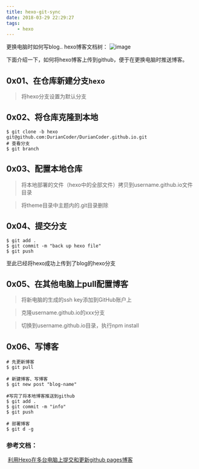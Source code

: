 ```yaml
---
title: hexo-git-sync
date: 2018-03-29 22:29:27
tags:
	- hexo
---
```


更换电脑时如何写blog..
hexo博客文档树：
![image](/tree.png)

下面介绍一下，如何将hexo博客上传到github，便于在更换电脑时推送博客。
## 0x01、在仓库新建分支``hexo``
> 将hexo分支设置为默认分支



## 0x02、将仓库克隆到本地

```
$ git clone -b hexo git@github.com:DurianCoder/DurianCoder.github.io.git
# 查看分支
$ git branch

```


## 0x03、配置本地仓库

>将本地部署的文件（hexo中的全部文件）拷贝到username.github.io文件目录

>将theme目录中主题内的.git目录删除



## 0x04、提交分支

```
$ git add .
$ git commit -m "back up hexo file"
$ git push
```
至此已经将hexo成功上传到了blog的hexo分支



## 0x05、在其他电脑上pull配置博客

> 将新电脑的生成的ssh key添加到GitHub账户上

> 克隆username.github.io的xxx分支

> 切换到username.github.io目录，执行npm install



## 0x06、写博客

```
# 先更新博客
$ git pull

# 新建博客、写博客
$ git new post "blog-name"

#写完了将本地博客推送到github
$ git add .
$ git commit -m "info"
$ git push

# 部署博客
$ git d -g
```

### 参考文档：

​	[利用Hexo在多台电脑上提交和更新github pages博客](https://www.jianshu.com/p/0b1fccce74e0)

